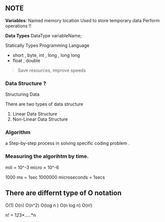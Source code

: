 ## NOTE 

**Variables**: 
Named memory location Used to store temporary data 
Perform operations !! 


**Data Types** 
DataType variableName; 

Statically Types Programming Language 
- short , byte, int , long , long long 
- float , double 

> Save resources, improve speeds 


### Data Structure ? 
Structuring Data 


There are two types of data structure
1. Linear Data Structure 
2. Non-Linear Data Structure 


### Algorithm 
a Step-by-step process in solving specific coding problem .


### Measuring the algorihtm by time. 
mili = 10^-3 
micro = 10^-6

1000 ms = 1sec 
1000000 microseconds  = 1secs 


## There are differnt type of O notation 
O(1)
O(n)
O(n^2)
O(log n )
O(n log n)
O(n!)

n! = 1*2*3*.....*n